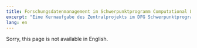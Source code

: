 ```yaml
---
title: Forschungsdatenmanagement im Schwerpunktprogramm Computational Literary Studies
excerpt: "Eine Kernaufgabe des Zentralprojekts im DFG Schwerpunktprogramm „Computational Literary Studies“ (SPP CLS) ist die Entwicklung von passgenauen Lösungsstrategien für das Management digitaler Forschungsdaten..."
lang: en
---
```

Sorry, this page is not available in English.